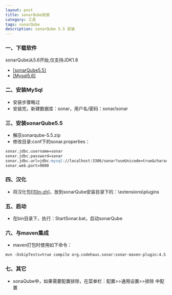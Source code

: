 ```yaml
---
layout: post
title: sonarQube安装
category: 工具
tags: sonarQube
description: sonarQube 5.5 安装
---
```


### 一、下载软件
sonarQube从5.6开始,仅支持JDK1.8
- [[sonarQube5.5]](https://binaries.sonarsource.com/Distribution/sonarqube/sonarqube-5.5.zip)  
- [[Mysql5.6]](http://8dx.pc6.com/wwb6/mysql56401.zip)  

### 二、安装MySql
- 安装步骤略过  
- 安装完，新建数据库：sonar，用户名/密码：sonar/sonar

### 三、安装sonarQube5.5
- 解压sonarqube-5.5.zip
- 修改目录:conf下的sonar.properties：
```markdown
sonar.jdbc.username=sonar
sonar.jdbc.password=sonar
sonar.jdbc.url=jdbc:mysql://localhost:3306/sonar?useUnicode=true&characterEncoding=utf8&rewriteBatchedStatements=true&useConfigs=maxPerformance
sonar.web.port=9000
```

### 四、汉化
- 将汉化包[[l10n-zh]](http://www.datuzi.vip/softs/sonar-l10n-zh-plugin-1.10-RC2-SNAPSHOT.jar)，放到sonarQube安装目录下的：\extensions\plugins

### 五、启动
- 在bin目录下，执行：StartSonar.bat，启动sonarQube

### 六、与maven集成
- maven打包时使用如下命令：
```markdown
mvn -DskipTests=true compile org.codehaus.sonar:sonar-maven-plugin:4.5.7:sonar -f pom.xml
```

### 七、其它
- sonaQube中，如果需要配置排除，在菜单栏：配置>>通用设置>>排除 中配置
